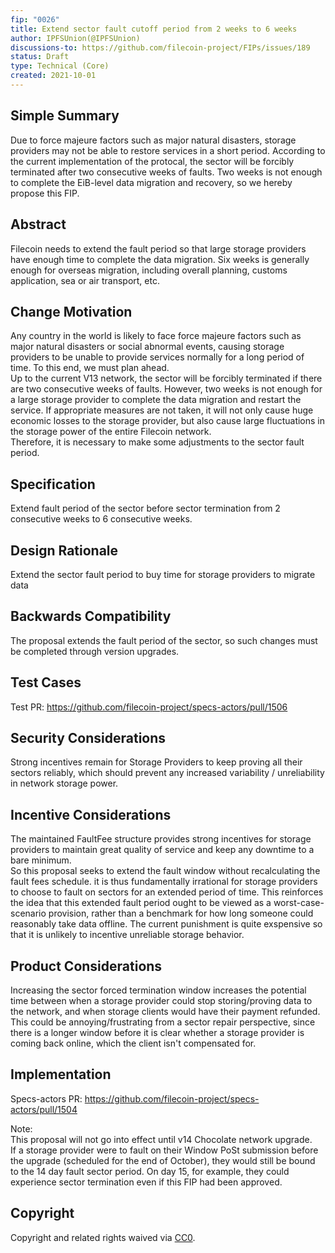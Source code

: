 ```yaml
---
fip: "0026"
title: Extend sector fault cutoff period from 2 weeks to 6 weeks
author: IPFSUnion(@IPFSUnion)
discussions-to: https://github.com/filecoin-project/FIPs/issues/189
status: Draft
type: Technical (Core)
created: 2021-10-01
---
```


<!--You can leave these HTML comments in your merged FIP and delete the visible duplicate text guides, they will not appear and may be helpful to refer to if you edit it again. This is the suggested template for new FIPs. Note that a FIP number will be assigned by an editor. When opening a pull request to submit your FIP, please use an abbreviated title in the filename, `fip-draft_title_abbrev.md`. The title should be 44 characters or less.-->


## Simple Summary
<!--"If you can't explain it simply, you don't understand it well enough." Provide a simplified and layman-accessible explanation of the FIP.-->

Due to force majeure factors such as major natural disasters, storage providers may not be able to restore services in a short period. According to the current implementation of the protocal, the sector will be forcibly terminated after two consecutive weeks of faults. Two weeks is not enough to complete the EiB-level data migration and recovery, so we hereby propose this FIP.

## Abstract
<!--A short (~200 word) description of the technical issue being addressed.-->

Filecoin needs to extend the fault period so that large storage providers have enough time to complete the data migration.  Six weeks is generally enough for overseas migration, including overall planning, customs application, sea or air transport, etc.  

## Change Motivation
<!--The motivation is critical for FIPs that want to change the Filecoin protocol. It should clearly explain why the existing protocol specification is inadequate to address the problem that the FIP solves. FIP submissions without sufficient motivation may be rejected outright.-->

Any country in the world is likely to face force majeure factors such as major natural disasters or social abnormal events, causing storage providers to be unable to provide services normally for a long period of time. To this end, we must plan ahead.  
Up to the current V13 network, the sector will be forcibly terminated if there are two consecutive weeks of faults. However, two weeks is not enough for a large storage provider to complete the data migration and restart the service. If appropriate measures are not taken, it will not only cause huge economic losses to the storage provider, but also cause large fluctuations in the storage power of the entire Filecoin network.  
Therefore, it is necessary to make some adjustments to the sector fault period.

## Specification
<!--The technical specification should describe the syntax and semantics of any new feature. The specification should be detailed enough to allow competing, interoperable implementations for any of the current Filecoin implementations. -->

Extend fault period of the sector before sector termination from 2 consecutive weeks to 6 consecutive weeks.  

## Design Rationale
<!--The rationale fleshes out the specification by describing what motivated the design and why particular design decisions were made. It should describe alternate designs that were considered and related work, e.g. how the feature is supported in other languages. The rationale may also provide evidence of consensus within the community, and should discuss important objections or concerns raised during discussion.-->

Extend the sector fault period to buy time for storage providers to migrate data

## Backwards Compatibility
<!--All FIPs that introduce backwards incompatibilities must include a section describing these incompatibilities and their severity. The FIP must explain how the author proposes to deal with these incompatibilities. FIP submissions without a sufficient backwards compatibility treatise may be rejected outright.-->

The proposal extends the fault period of the sector, so such changes must be completed through version upgrades.


## Test Cases
<!--Test cases for an implementation are mandatory for FIPs that are affecting consensus changes. Other FIPs can choose to include links to test cases if applicable.-->

Test PR: https://github.com/filecoin-project/specs-actors/pull/1506

## Security Considerations
<!--All FIPs must contain a section that discusses the security implications/considerations relevant to the proposed change. Include information that might be important for security discussions, surfaces risks and can be used throughout the life cycle of the proposal. E.g. include security-relevant design decisions, concerns, important discussions, implementation-specific guidance and pitfalls, an outline of threats and risks and how they are being addressed. FIP submissions missing the "Security Considerations" section will be rejected. A FIP cannot proceed to status "Final" without a Security Considerations discussion deemed sufficient by the reviewers.-->

Strong incentives remain for Storage Providers to keep proving all their sectors reliably, which should prevent any increased variability / unreliability in network storage power.

## Incentive Considerations
<!--All FIPs must contain a section that discusses the incentive implications/considerations relative to the proposed change. Include information that might be important for incentive discussion. A discussion on how the proposed change will incentivize reliable and useful storage is required. FIP submissions missing the "Incentive Considerations" section will be rejected. An FIP cannot proceed to status "Final" without a Incentive Considerations discussion deemed sufficient by the reviewers.-->

The maintained FaultFee structure provides strong incentives for storage providers to maintain great quality of service and keep any downtime to a bare minimum.  
So this proposal seeks to extend the fault window without recalculating the fault fees schedule. it is thus fundamentally irrational for storage providers to choose to fault on sectors for an extended period of time. This reinforces the idea that this extended fault period ought to be viewed as a worst-case-scenario provision, rather than a benchmark for how long someone could reasonably take data offline. The current punishment is quite exspensive so that it is unlikely to incentive unreliable storage behavior.


## Product Considerations
<!--All FIPs must contain a section that discusses the product implications/considerations relative to the proposed change. Include information that might be important for product discussion. A discussion on how the proposed change will enable better storage-related goods and services to be developed on Filecoin. FIP submissions missing the "Product Considerations" section will be rejected. An FIP cannot proceed to status "Final" without a Product Considerations discussion deemed sufficient by the reviewers.-->

Increasing the sector forced termination window increases the potential time between when a storage provider could stop storing/proving data to the network, and when storage clients would have their payment refunded. This could be annoying/frustrating from a sector repair perspective, since there is a longer window before it is clear whether a storage provider is coming back online, which the client isn't compensated for.



## Implementation
<!--The implementations must be completed before any core FIP is given status "Final", but it need not be completed before the FIP is accepted. While there is merit to the approach of reaching consensus on the specification and rationale before writing code, the principle of "rough consensus and running code" is still useful when it comes to resolving many discussions of API details.-->

Specs-actors PR: https://github.com/filecoin-project/specs-actors/pull/1504  

Note:  
This proposal will not go into effect until v14 Chocolate network upgrade.  
If a storage provider were to fault on their Window PoSt submission before the upgrade (scheduled for the end of October), they would still be bound to the 14 day fault sector period. On day 15, for example, they could experience sector termination even if this FIP had been approved.

## Copyright
Copyright and related rights waived via [CC0](https://creativecommons.org/publicdomain/zero/1.0/).
